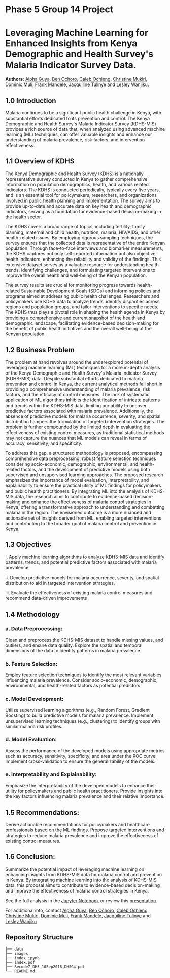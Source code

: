 # Phase 5 Group 14 Project

# Leveraging Machine Learning for Enhanced Insights from Kenya Demographic and Health Survey's Malaria Indicator Survey Data.

**Authors**: [Alpha Guya](mailto:alpha.guya@student.moringaschool.com), [Ben Ochoro](mailto:ben.ochoro@student.moringaschool.com), [Caleb Ochieng](mailto:caleb.ochieng@student.moringaschool.com), [Christine Mukiri](mailto:christine.mukiri@student.moringaschool.com), [Dominic Muli](mailto:dominic.muli@student.moringaschool.com), [Frank Mandele](mailto:frank.mandele@student.moringaschool.com), [Jacquiline Tulinye](mailto:jacquiline.tulinye@student.moringaschool.com) and [Lesley Wanjiku](mailto:lesley.wanjiku@student.moringaschool.com).


## 1.0 Introduction
 
Malaria continues to be a significant public health challenge in Kenya, with substantial efforts dedicated to its prevention and control. The Kenya Demographic and Health Survey's Malaria Indicator Survey (KDHS-MIS) provides a rich source of data that, when analyzed using advanced machine learning (ML) techniques, can offer valuable insights and enhance our understanding of malaria prevalence, risk factors, and intervention effectiveness.

## 1.1 Overview of KDHS

The Kenya Demographic and Health Survey (KDHS) is a nationally representative survey conducted in Kenya to gather comprehensive information on population demographics, health, and various related indicators. The KDHS is conducted periodically, typically every five years, and is an essential tool for policymakers, researchers, and organizations involved in public health planning and implementation. The survey aims to provide up-to-date and accurate data on key health and demographic indicators, serving as a foundation for evidence-based decision-making in the health sector.

The KDHS covers a broad range of topics, including fertility, family planning, maternal and child health, nutrition, malaria, HIV/AIDS, and other health-related issues. By employing rigorous sampling techniques, the survey ensures that the collected data is representative of the entire Kenyan population. Through face-to-face interviews and biomarker measurements, the KDHS captures not only self-reported information but also objective health indicators, enhancing the reliability and validity of the findings. This extensive dataset serves as a valuable resource for understanding health trends, identifying challenges, and formulating targeted interventions to improve the overall health and well-being of the Kenyan population.

The survey results are crucial for monitoring progress towards health-related Sustainable Development Goals (SDGs) and informing policies and programs aimed at addressing public health challenges. Researchers and policymakers use KDHS data to analyze trends, identify disparities across regions and population groups, and tailor interventions to specific needs. The KDHS thus plays a pivotal role in shaping the health agenda in Kenya by providing a comprehensive and current snapshot of the health and demographic landscape, facilitating evidence-based decision-making for the benefit of public health initiatives and the overall well-being of the Kenyan population.


## 1.2 Business Problem

The problem at hand revolves around the underexplored potential of leveraging machine learning (ML) techniques for a more in-depth analysis of the Kenya Demographic and Health Survey's Malaria Indicator Survey (KDHS-MIS) data. Despite substantial efforts dedicated to malaria prevention and control in Kenya, the current analytical methods fall short in providing a comprehensive understanding of malaria prevalence, risk factors, and the efficacy of control measures. The lack of systematic application of ML algorithms inhibits the identification of intricate patterns and trends within the KDHS-MIS data, limiting our ability to uncover predictive factors associated with malaria prevalence. Additionally, the absence of predictive models for malaria occurrence, severity, and spatial distribution hampers the formulation of targeted intervention strategies. The problem is further compounded by the limited depth in evaluating the effectiveness of existing control measures, as traditional statistical methods may not capture the nuances that ML models can reveal in terms of accuracy, sensitivity, and specificity.

To address this gap, a structured methodology is proposed, encompassing comprehensive data preprocessing, robust feature selection techniques considering socio-economic, demographic, environmental, and health-related factors, and the development of predictive models using both supervised and unsupervised learning approaches. The proposed research emphasizes the importance of model evaluation, interpretability, and explainability to ensure the practical utility of ML findings for policymakers and public health practitioners. By integrating ML into the analysis of KDHS-MIS data, the research aims to contribute to evidence-based decision-making and enhance the effectiveness of malaria control strategies in Kenya, offering a transformative approach to understanding and combatting malaria in the region. The envisioned outcome is a more nuanced and actionable set of insights derived from ML, enabling targeted interventions and contributing to the broader goal of malaria control and prevention in Kenya.

## 1.3 Objectives

i.	Apply machine learning algorithms to analyze KDHS-MIS data and identify patterns, trends, and potential predictive factors associated with malaria prevalence.

ii.	Develop predictive models for malaria occurrence, severity, and spatial distribution to aid in targeted intervention strategies.

iii.	Evaluate the effectiveness of existing malaria control measures and recommend data-driven improvements

## 1.4	Methodology

### a.	Data Preprocessing:

Clean and preprocess the KDHS-MIS dataset to handle missing values, and outliers, and ensure data quality.
Explore the spatial and temporal dimensions of the data to identify patterns in malaria prevalence.

### b.	Feature Selection:
Employ feature selection techniques to identify the most relevant variables influencing malaria prevalence.
Consider socio-economic, demographic, environmental, and health-related factors as potential predictors.

### c.	Model Development:
Utilize supervised learning algorithms (e.g., Random Forest, Gradient Boosting) to build predictive models for malaria prevalence.
Implement unsupervised learning techniques (e.g., clustering) to identify groups with similar malaria risk profiles.

### d.	Model Evaluation:
Assess the performance of the developed models using appropriate metrics such as accuracy, sensitivity, specificity, and area under the ROC curve.
Implement cross-validation to ensure the generalizability of the models.

### e.	Interpretability and Explainability:
Emphasize the interpretability of the developed models to enhance their utility for policymakers and public health practitioners.
Provide insights into the key factors influencing malaria prevalence and their relative importance.

## 1.5	Recommendations:
Derive actionable recommendations for policymakers and healthcare professionals based on the ML findings.
Propose targeted interventions and strategies to reduce malaria prevalence and improve the effectiveness of existing control measures.

## 1.6 	Conclusion:
Summarize the potential impact of leveraging machine learning on enhancing insights from KDHS-MIS data for malaria control and prevention in Kenya.
By integrating machine learning into the analysis of KDHS-MIS data, this proposal aims to contribute to evidence-based decision-making and improve the effectiveness of malaria control strategies in Kenya.

See the full analysis in the [Jupyter Notebook](./KDHS_MIS.ipynb) or review this [presentation](./index.pdf).

For additional info, contact [Alpha Guya](mailto:alpha.guya@student.moringaschool.com), [Ben Ochoro](mailto:ben.ochoro@student.moringaschool.com), [Caleb Ochieng](mailto:caleb.ochieng@student.moringaschool.com), [Christine Mukiri](mailto:christine.mukiri@student.moringaschool.com), [Dominic Muli](mailto:dominic.muli@student.moringaschool.com), [Frank Mandele](mailto:frank.mandele@student.moringaschool.com), [Jacquiline Tulinye](mailto:jacquiline.tulinye@student.moringaschool.com) and [Lesley Wanjiku](mailto:lesley.wanjiku@student.moringaschool.com)

## Repository Structure
```
├── data
├── images
├── index.ipynb
├── index.pdf
├── Recode7_DHS_10Sep2018_DHSG4.pdf
└── README.md
```